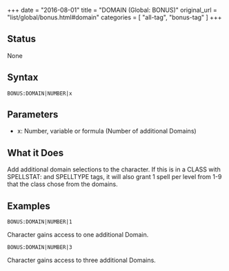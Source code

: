 +++
date = "2016-08-01"
title = "DOMAIN (Global: BONUS)"
original_url = "list/global/bonus.html#domain"
categories = [ "all-tag", "bonus-tag" ]
+++

## Status

None

## Syntax

`BONUS:DOMAIN|NUMBER|x`

## Parameters

-   x: Number, variable or formula (Number of
    additional Domains)



What it Does
------------

Add additional domain selections to the character. If this is in a CLASS
with SPELLSTAT: and SPELLTYPE tags, it will also grant 1 spell per level
from 1-9 that the class chose from the domains.

Examples
--------

`BONUS:DOMAIN|NUMBER|1`

Character gains access to one additional Domain.

`BONUS:DOMAIN|NUMBER|3`

Character gains access to three additional Domains.

